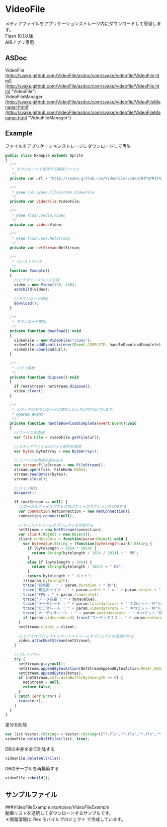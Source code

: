 VideoFile
=========

メディアファイルをアプリケーションストレージ内にダウンロードして管理します。  
Flash 10.1以降  
AIRアプリ専用

ASDoc
---------------
VideoFile  
[http://syake.github.com/VideoFile/asdoc/com/syake/videofile/VideoFile.html](http://syake.github.com/VideoFile/asdoc/com/syake/videofile/VideoFile.html "VideoFile")  
VideoFileManager  
[http://syake.github.com/VideoFile/asdoc/com/syake/videofile/VideoFileManager.html](http://syake.github.com/VideoFile/asdoc/com/syake/videofile/VideoFileManager.html "VideoFileManager")  

Example
---------------

ファイルをアプリケーションストレージにダウンロードして再生
```javascript
public class Exmaple extends Sprite
{
  /**
   * ダウンロードで使用する動画ファイル
   */
  private var url = "http://syake.github.com/VideoFile/video/QfPqYM174JQ.flv";
  
  /**
   * @see com.syake.filesystem.VideoFile
   */
  private var videoFile:VideoFile;
  
  /**
   * @see flash.media.Video
   */
  private var video:Video;
  
  /**
   * @see flash.net.NetStream
   */
  private var netStream:NetStream;
  
  /**
   * コンストラクタ
   */
  function Exmaple()
  {
    //ビデオインスタンス生成
    video = new Video(320, 240);
    addChild(video);
    
    //ダウンロード開始
    download();
  }
  
  /**
   * ダウンロード開始
   */
  private function download():void
  {
    videoFile = new VideoFile("video");
    videoFile.addEventListener(Event.COMPLETE, handleDownloadComplete);
    videoFile.download(url);
  }
  
  /**
   * メモリ解放
   */
  private function dispose():void
  {
    if (netStream) netStream.dispose();
    video.clear();
  }
  
  /**
   * メディアのダウンロードに成功したときに呼び出されます。
   * @param event
   */
  private function handleDownloadComplete(event:Event):void
  {
    //ファイルを取得
    var file:File = videoFile.getFile(url);
    
    //メディアファイルのバイト配列を取得
    var bytes:ByteArray = new ByteArray();
    
    //ファイルの内容の読み込み
    var stream:FileStream = new FileStream();
    stream.open(file, FileMode.READ);
    stream.readBytes(bytes);
    stream.close();
    
    //メモリ解放
    dispose();
    
    if (netStream == null) {
      //ローカルファイルアクセス用のネットコネクションを作成する
      var connection:NetConnection = new NetConnection();
      connection.connect(null);
      
      //ネットストリームオブジェクトを作成する
      netStream = new NetStream(connection);
      var client:Object = new Object();
      client.onMetaData = function(param:Object):void {
        var bytevalue:String = (function(bytelength:uint):String {
          if (bytelength > 1024 * 1024) {
            return String(bytelength / 1024 / 1024) + " MB";
          }
          else if (bytelength > 1024) {
            return String(bytelength / 1024) + " KB";
          }
          return bytelength + " バイト";
        })(param.bytelength);
        trace("総時間 : " + param.duration + " 秒");
        trace("現在のサイズ : " + param.width + " × " + param.height + " ピクセル");
        trace("FPS : " + param.framerate);
        trace("データ容量 : " + bytevalue);
        trace("データレート : " + param.totaldatarate + " キロビット／秒");
        trace("ビデオレート : " + param.videodatarate + " キロビット／秒");
        trace("オーディオレート : " + param.audiodatarate + " キロビット／秒");
        if (param.videocodecid) trace("コーデックＩＤ : " + param.videocodecid);
      }
      netStream.client = client;
      
      //ビデオオブジェクトとネットストリームオブジェクトを関連付ける
      video.attachNetStream(netStream);
    }
    
    //プレイアウト
    try {
      netStream.play(null);
      netStream.appendBytesAction(NetStreamAppendBytesAction.RESET_BEGIN);
      netStream.appendBytes(bytes);
      if (netStream.info.dataBufferByteLength == 0) {
        netStream = null;
        return false;
      }
    } catch (err:Error) {
      trace(err);
    }
  }
}
```

差分を削除
```javascript
var list:Vector.<String> = Vector.<String>(["*.flv","*.flv","*.flv","*.flv","*.flv"]);
videoFile.deleteDiffFiles(list, true);
```

DBの中身を全て削除する
```javascript
videoFile.deleteAllFile();
```

DBのテーブルを再構築する
```javascript
videoFile.rebuild();
```

サンプルファイル
---------------
###VideoFileExample
_examples/VideoFileExample_  
動画リストを連続してダウンロードするサンプルです。  
＊開発環境は Flex モバイルプロジェクト で作成しています。  


